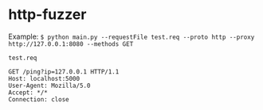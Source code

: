 # http-fuzzer

Example: `$ python main.py --requestFile test.req --proto http --proxy http://127.0.0.1:8080 --methods GET`

`test.req`
```
GET /ping?ip=127.0.0.1 HTTP/1.1
Host: localhost:5000
User-Agent: Mozilla/5.0
Accept: */*
Connection: close


```
